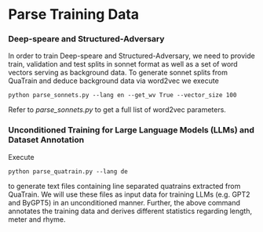 # Parse Training Data

### Deep-speare and Structured-Adversary

In order to train Deep-speare and Structured-Adversary, we need to provide train, validation and test splits in
sonnet format as well as a set of word vectors serving as background data. To generate sonnet splits from QuaTrain 
and deduce background data via word2vec we execute

```
python parse_sonnets.py --lang en --get_wv True --vector_size 100
```
Refer to *parse_sonnets.py* to get a full list of word2vec parameters. 

### Unconditioned Training for Large Language Models (LLMs) and Dataset Annotation

Execute
```
python parse_quatrain.py --lang de
```
to generate text files containing line separated quatrains extracted from QuaTrain. We will use these files as input data 
for training LLMs (e.g. GPT2 and ByGPT5) in an unconditioned manner. Further, the above command annotates the training data and derives different statistics regarding length, meter and rhyme.
